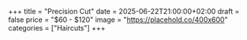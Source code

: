 +++
title = "Precision Cut"
date = 2025-06-22T21:00:00+02:00
draft = false
price = "$60 - $120"
image = "https://placehold.co/400x600"
categories = ["Haircuts"]
+++
